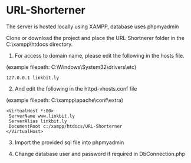 # URL-Shorterner

The server is hosted locally using XAMPP, database uses phpmyadmin

Clone or download the project and place the URL-Shortnerer folder in the C:\xampp\htdocs directory.

1. For access to domain name, please edit the following in the hosts file.

(example filepath: C:\Windows\System32\drivers\etc)

```
127.0.0.1 linkbit.ly
```
2. And edit the following in the httpd-vhosts.conf file

(example filepath: C:\xampp\apache\conf\extra)

```
<VirtualHost *:80>
 ServerName www.linkbit.ly
 ServerAlias linkbit.ly
 DocumentRoot c:/xampp/htdocs/URL-Shorterner
</VirtualHost>
```
3. Import the provided sql file into phpmyadmin

4. Change database user and password if required in DbConnection.php

